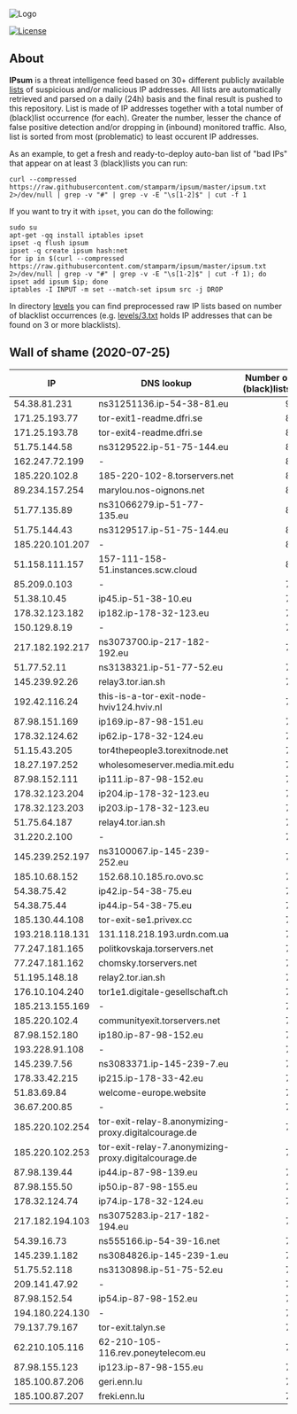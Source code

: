 ![Logo](https://i.imgur.com/PyKLAe7.png)

[![License](https://img.shields.io/badge/license-Public_domain-red.svg)](https://wiki.creativecommons.org/wiki/Public_domain)

About
----

**IPsum** is a threat intelligence feed based on 30+ different publicly available [lists](https://github.com/stamparm/maltrail) of suspicious and/or malicious IP addresses. All lists are automatically retrieved and parsed on a daily (24h) basis and the final result is pushed to this repository. List is made of IP addresses together with a total number of (black)list occurrence (for each). Greater the number, lesser the chance of false positive detection and/or dropping in (inbound) monitored traffic. Also, list is sorted from most (problematic) to least occurent IP addresses.

As an example, to get a fresh and ready-to-deploy auto-ban list of "bad IPs" that appear on at least 3 (black)lists you can run:

```
curl --compressed https://raw.githubusercontent.com/stamparm/ipsum/master/ipsum.txt 2>/dev/null | grep -v "#" | grep -v -E "\s[1-2]$" | cut -f 1
```

If you want to try it with `ipset`, you can do the following:

```
sudo su
apt-get -qq install iptables ipset
ipset -q flush ipsum
ipset -q create ipsum hash:net
for ip in $(curl --compressed https://raw.githubusercontent.com/stamparm/ipsum/master/ipsum.txt 2>/dev/null | grep -v "#" | grep -v -E "\s[1-2]$" | cut -f 1); do ipset add ipsum $ip; done
iptables -I INPUT -m set --match-set ipsum src -j DROP
```

In directory [levels](levels) you can find preprocessed raw IP lists based on number of blacklist occurrences (e.g. [levels/3.txt](levels/3.txt) holds IP addresses that can be found on 3 or more blacklists).

Wall of shame (2020-07-25)
----

|IP|DNS lookup|Number of (black)lists|
|---|---|--:|
54.38.81.231|ns31251136.ip-54-38-81.eu|9
171.25.193.77|tor-exit1-readme.dfri.se|8
171.25.193.78|tor-exit4-readme.dfri.se|8
51.75.144.58|ns3129522.ip-51-75-144.eu|8
162.247.72.199|-|8
185.220.102.8|185-220-102-8.torservers.net|8
89.234.157.254|marylou.nos-oignons.net|8
51.77.135.89|ns31066279.ip-51-77-135.eu|8
51.75.144.43|ns3129517.ip-51-75-144.eu|8
185.220.101.207|-|8
51.158.111.157|157-111-158-51.instances.scw.cloud|8
85.209.0.103|-|7
51.38.10.45|ip45.ip-51-38-10.eu|7
178.32.123.182|ip182.ip-178-32-123.eu|7
150.129.8.19|-|7
217.182.192.217|ns3073700.ip-217-182-192.eu|7
51.77.52.11|ns3138321.ip-51-77-52.eu|7
145.239.92.26|relay3.tor.ian.sh|7
192.42.116.24|this-is-a-tor-exit-node-hviv124.hviv.nl|7
87.98.151.169|ip169.ip-87-98-151.eu|7
178.32.124.62|ip62.ip-178-32-124.eu|7
51.15.43.205|tor4thepeople3.torexitnode.net|7
18.27.197.252|wholesomeserver.media.mit.edu|7
87.98.152.111|ip111.ip-87-98-152.eu|7
178.32.123.204|ip204.ip-178-32-123.eu|7
178.32.123.203|ip203.ip-178-32-123.eu|7
51.75.64.187|relay4.tor.ian.sh|7
31.220.2.100|-|7
145.239.252.197|ns3100067.ip-145-239-252.eu|7
185.10.68.152|152.68.10.185.ro.ovo.sc|7
54.38.75.42|ip42.ip-54-38-75.eu|7
54.38.75.44|ip44.ip-54-38-75.eu|7
185.130.44.108|tor-exit-se1.privex.cc|7
193.218.118.131|131.118.218.193.urdn.com.ua|7
77.247.181.165|politkovskaja.torservers.net|7
77.247.181.162|chomsky.torservers.net|7
51.195.148.18|relay2.tor.ian.sh|7
176.10.104.240|tor1e1.digitale-gesellschaft.ch|7
185.213.155.169|-|7
185.220.102.4|communityexit.torservers.net|7
87.98.152.180|ip180.ip-87-98-152.eu|7
193.228.91.108|-|7
145.239.7.56|ns3083371.ip-145-239-7.eu|7
178.33.42.215|ip215.ip-178-33-42.eu|7
51.83.69.84|welcome-europe.website|7
36.67.200.85|-|7
185.220.102.254|tor-exit-relay-8.anonymizing-proxy.digitalcourage.de|7
185.220.102.253|tor-exit-relay-7.anonymizing-proxy.digitalcourage.de|7
87.98.139.44|ip44.ip-87-98-139.eu|7
87.98.155.50|ip50.ip-87-98-155.eu|7
178.32.124.74|ip74.ip-178-32-124.eu|7
217.182.194.103|ns3075283.ip-217-182-194.eu|7
54.39.16.73|ns555166.ip-54-39-16.net|7
145.239.1.182|ns3084826.ip-145-239-1.eu|7
51.75.52.118|ns3130898.ip-51-75-52.eu|7
209.141.47.92|-|7
87.98.152.54|ip54.ip-87-98-152.eu|7
194.180.224.130|-|7
79.137.79.167|tor-exit.talyn.se|7
62.210.105.116|62-210-105-116.rev.poneytelecom.eu|7
87.98.155.123|ip123.ip-87-98-155.eu|7
185.100.87.206|geri.enn.lu|7
185.100.87.207|freki.enn.lu|7
